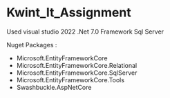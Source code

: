 # Kwint_It_Assignment
Used visual studio 2022
.Net 7.0 Framework
Sql Server 

Nuget Packages :
- Microsoft.EntityFrameworkCore
- Microsoft.EntityFrameworkCore.Relational
- Microsoft.EntityFrameworkCore.SqlServer
- Microsoft.EntityFrameworkCore.Tools
- Swashbuckle.AspNetCore

 
